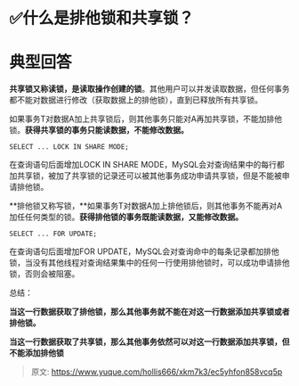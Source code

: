 # ✅什么是排他锁和共享锁？

# 典型回答


**共享锁又称读锁，是读取操作创建的锁**。其他用户可以并发读取数据，但任何事务都不能对数据进行修改（获取数据上的排他锁），直到已释放所有共享锁。



如果事务T对数据A加上共享锁后，则其他事务只能对A再加共享锁，不能加排他锁。**获得共享锁的事务只能读数据，不能修改数据。**



```plain
SELECT ... LOCK IN SHARE MODE;
```



在查询语句后面增加LOCK IN SHARE MODE，MySQL会对查询结果中的每行都加共享锁，被加了共享锁的记录还可以被其他事务成功申请共享锁，但是不能被申请排他锁。



**排他锁又称写锁，**如果事务T对数据A加上排他锁后，则其他事务不能再对A加任任何类型的锁。**获得排他锁的事务既能读数据，又能修改数据。**



```plain
SELECT ... FOR UPDATE;
```



在查询语句后面增加FOR UPDATE，MySQL会对查询命中的每条记录都加排他锁，当没有其他线程对查询结果集中的任何一行使用排他锁时，可以成功申请排他锁，否则会被阻塞。



总结：

**当这一行数据获取了排他锁，那么其他事务就不能在对这一行数据添加共享锁或者排他锁。**

**当这一行数据获取了共享锁，那么其他事务依然可以对这一行数据添加共享锁，但不能添加排他锁**



> 原文: <https://www.yuque.com/hollis666/xkm7k3/ec5yhfon858vcq5p>